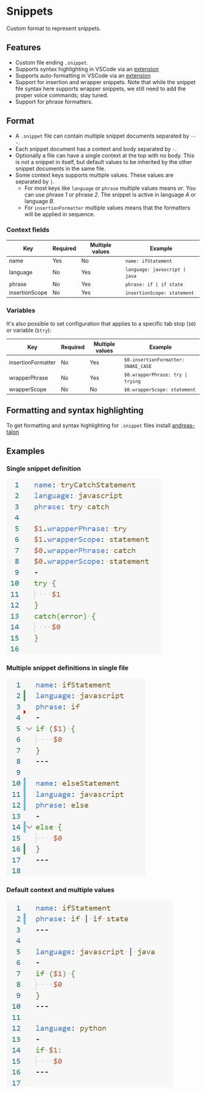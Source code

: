 # Snippets

Custom format to represent snippets.

## Features

- Custom file ending `.snippet`.
- Supports syntax highlighting in VSCode via an [extension](https://marketplace.visualstudio.com/items?itemName=AndreasArvidsson.andreas-talon)
- Supports auto-formatting in VSCode via an [extension](https://marketplace.visualstudio.com/items?itemName=AndreasArvidsson.andreas-talon)
- Support for insertion and wrapper snippets. Note that while the snippet file syntax here supports wrapper snippets, we still need to add the proper voice commands; stay tuned.
- Support for phrase formatters.

## Format

- A `.snippet` file can contain multiple snippet documents separated by `---`.
- Each snippet document has a context and body separated by `-`.
- Optionally a file can have a single context at the top with no body. This is not a snippet in itself, but default values to be inherited by the other snippet documents in the same file.
- Some context keys supports multiple values. These values are separated by `|`.
  - For most keys like `language` or `phrase` multiple values means _or_. You can use phrase _1_ or phrase _2_. The snippet is active in language _A_ or language _B_.
  - For `insertionFormatter` multiple values means that the formatters will be applied in sequence.

### Context fields

| Key            | Required | Multiple values | Example                        |
| -------------- | -------- | --------------- | ------------------------------ |
| name           | Yes      | No              | `name: ifStatement`            |
| language       | No       | Yes             | `language: javascript \| java` |
| phrase         | No       | Yes             | `phrase: if \| if state`       |
| insertionScope | No       | Yes             | `insertionScope: statement`    |

### Variables

It's also possible to set configuration that applies to a specific tab stop (`$0`) or variable (`$try`):

| Key                | Required | Multiple values | Example                             |
| ------------------ | -------- | --------------- | ----------------------------------- |
| insertionFormatter | No       | Yes             | `$0.insertionFormatter: SNAKE_CASE` |
| wrapperPhrase      | No       | Yes             | `$0.wrapperPhrase: try \| trying`   |
| wrapperScope       | No       | No              | `$0.wrapperScope: statement`        |

## Formatting and syntax highlighting

To get formatting and syntax highlighting for `.snippet` files install [andreas-talon](https://marketplace.visualstudio.com/items?itemName=AndreasArvidsson.andreas-talon)

## Examples

### Single snippet definition

![snippets1](./images/snippets1.png)

### Multiple snippet definitions in single file

![snippets2](./images/snippets2.png)

### Default context and multiple values

![snippets3](./images/snippets3.png)
